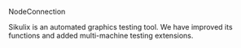 NodeConnection

Sikulix is an automated graphics testing tool. We have improved its functions and added multi-machine testing extensions. 